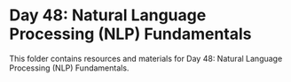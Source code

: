 # Day 48: Natural Language Processing (NLP) Fundamentals

This folder contains resources and materials for Day 48: Natural Language Processing (NLP) Fundamentals.